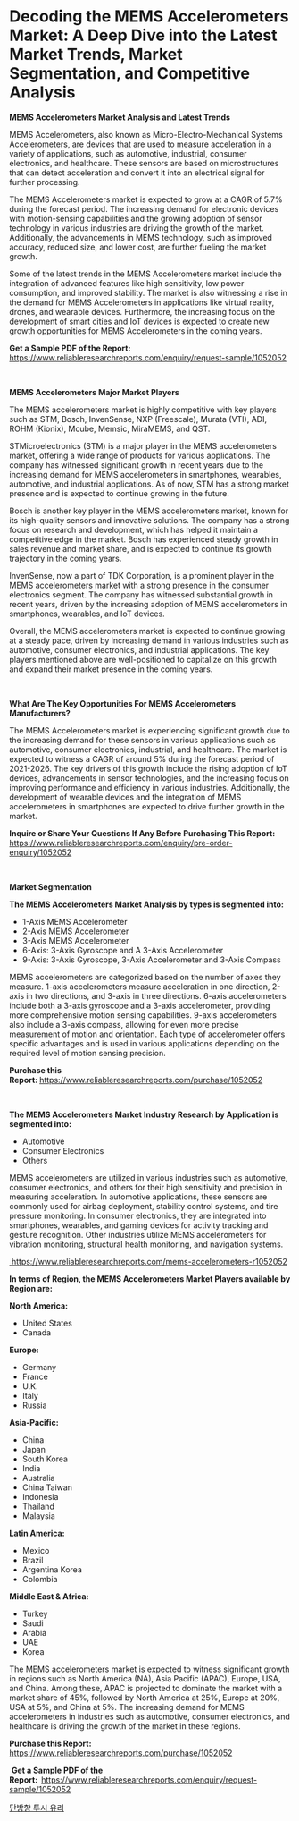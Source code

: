 <p><h1>Decoding the MEMS Accelerometers Market: A Deep Dive into the Latest Market Trends, Market Segmentation, and Competitive Analysis</h1></p><p><strong>MEMS Accelerometers Market Analysis and Latest Trends</strong></p>
<p><p>MEMS Accelerometers, also known as Micro-Electro-Mechanical Systems Accelerometers, are devices that are used to measure acceleration in a variety of applications, such as automotive, industrial, consumer electronics, and healthcare. These sensors are based on microstructures that can detect acceleration and convert it into an electrical signal for further processing.</p><p>The MEMS Accelerometers market is expected to grow at a CAGR of 5.7% during the forecast period. The increasing demand for electronic devices with motion-sensing capabilities and the growing adoption of sensor technology in various industries are driving the growth of the market. Additionally, the advancements in MEMS technology, such as improved accuracy, reduced size, and lower cost, are further fueling the market growth.</p><p>Some of the latest trends in the MEMS Accelerometers market include the integration of advanced features like high sensitivity, low power consumption, and improved stability. The market is also witnessing a rise in the demand for MEMS Accelerometers in applications like virtual reality, drones, and wearable devices. Furthermore, the increasing focus on the development of smart cities and IoT devices is expected to create new growth opportunities for MEMS Accelerometers in the coming years.</p></p>
<p><strong>Get a Sample PDF of the Report:&nbsp;</strong> <a href="https://www.reliableresearchreports.com/enquiry/request-sample/1052052">https://www.reliableresearchreports.com/enquiry/request-sample/1052052</a></p>
<p>&nbsp;</p>
<p><strong>MEMS Accelerometers Major Market Players</strong></p>
<p><p>The MEMS accelerometers market is highly competitive with key players such as STM, Bosch, InvenSense, NXP (Freescale), Murata (VTI), ADI, ROHM (Kionix), Mcube, Memsic, MiraMEMS, and QST. </p><p>STMicroelectronics (STM) is a major player in the MEMS accelerometers market, offering a wide range of products for various applications. The company has witnessed significant growth in recent years due to the increasing demand for MEMS accelerometers in smartphones, wearables, automotive, and industrial applications. As of now, STM has a strong market presence and is expected to continue growing in the future.</p><p>Bosch is another key player in the MEMS accelerometers market, known for its high-quality sensors and innovative solutions. The company has a strong focus on research and development, which has helped it maintain a competitive edge in the market. Bosch has experienced steady growth in sales revenue and market share, and is expected to continue its growth trajectory in the coming years.</p><p>InvenSense, now a part of TDK Corporation, is a prominent player in the MEMS accelerometers market with a strong presence in the consumer electronics segment. The company has witnessed substantial growth in recent years, driven by the increasing adoption of MEMS accelerometers in smartphones, wearables, and IoT devices. </p><p>Overall, the MEMS accelerometers market is expected to continue growing at a steady pace, driven by increasing demand in various industries such as automotive, consumer electronics, and industrial applications. The key players mentioned above are well-positioned to capitalize on this growth and expand their market presence in the coming years.</p></p>
<p>&nbsp;</p>
<p><strong>What Are The Key Opportunities For MEMS Accelerometers Manufacturers?</strong></p>
<p><p>The MEMS Accelerometers market is experiencing significant growth due to the increasing demand for these sensors in various applications such as automotive, consumer electronics, industrial, and healthcare. The market is expected to witness a CAGR of around 5% during the forecast period of 2021-2026. The key drivers of this growth include the rising adoption of IoT devices, advancements in sensor technologies, and the increasing focus on improving performance and efficiency in various industries. Additionally, the development of wearable devices and the integration of MEMS accelerometers in smartphones are expected to drive further growth in the market.</p></p>
<p><strong>Inquire or Share Your Questions If Any Before Purchasing This Report:</strong> <a href="https://www.reliableresearchreports.com/enquiry/pre-order-enquiry/1052052">https://www.reliableresearchreports.com/enquiry/pre-order-enquiry/1052052</a></p>
<p>&nbsp;</p>
<p><strong>Market Segmentation</strong></p>
<p><strong>The MEMS Accelerometers Market Analysis by types is segmented into:</strong></p>
<p><ul><li>1-Axis MEMS Accelerometer</li><li>2-Axis MEMS Accelerometer</li><li>3-Axis MEMS Accelerometer</li><li>6-Axis: 3-Axis Gyroscope and A 3-Axis Accelerometer</li><li>9-Axis: 3-Axis Gyroscope, 3-Axis Accelerometer and 3-Axis Compass</li></ul></p>
<p><p>MEMS accelerometers are categorized based on the number of axes they measure. 1-axis accelerometers measure acceleration in one direction, 2-axis in two directions, and 3-axis in three directions. 6-axis accelerometers include both a 3-axis gyroscope and a 3-axis accelerometer, providing more comprehensive motion sensing capabilities. 9-axis accelerometers also include a 3-axis compass, allowing for even more precise measurement of motion and orientation. Each type of accelerometer offers specific advantages and is used in various applications depending on the required level of motion sensing precision.</p></p>
<p><strong>Purchase this Report:&nbsp;</strong><a href="https://www.reliableresearchreports.com/purchase/1052052">https://www.reliableresearchreports.com/purchase/1052052</a></p>
<p>&nbsp;</p>
<p><strong>The MEMS Accelerometers Market Industry Research by Application is segmented into:</strong></p>
<p><ul><li>Automotive</li><li>Consumer Electronics</li><li>Others</li></ul></p>
<p><p>MEMS accelerometers are utilized in various industries such as automotive, consumer electronics, and others for their high sensitivity and precision in measuring acceleration. In automotive applications, these sensors are commonly used for airbag deployment, stability control systems, and tire pressure monitoring. In consumer electronics, they are integrated into smartphones, wearables, and gaming devices for activity tracking and gesture recognition. Other industries utilize MEMS accelerometers for vibration monitoring, structural health monitoring, and navigation systems.</p></p>
<p><a href="https://www.reliableresearchreports.com/mems-accelerometers-r1052052">&nbsp;https://www.reliableresearchreports.com/mems-accelerometers-r1052052</a></p>
<p><strong>In terms of Region, the MEMS Accelerometers Market Players available by Region are:</strong></p>
<p>
    <p> <strong> North America: </strong>
        <ul>
            <li>United States</li>
            <li>Canada</li>
        </ul>
        </p> 
    <p> <strong> Europe: </strong>
        <ul>
            <li>Germany</li>
            <li>France</li>
            <li>U.K.</li>
            <li>Italy</li>
            <li>Russia</li>
        </ul>
        </p> 
    <p> <strong> Asia-Pacific: </strong>
        <ul>
            <li>China</li>
            <li>Japan</li>
            <li>South Korea</li>
            <li>India</li>
            <li>Australia</li>
            <li>China Taiwan</li>
            <li>Indonesia</li>
            <li>Thailand</li>
            <li>Malaysia</li>
        </ul>
        </p> 
    <p> <strong> Latin America: </strong>
        <ul>
            <li>Mexico</li>
            <li>Brazil</li>
            <li>Argentina Korea</li>
            <li>Colombia</li>
        </ul>
        </p> 
    <p> <strong> Middle East & Africa: </strong>
        <ul>
            <li>Turkey</li>
            <li>Saudi</li>
            <li>Arabia</li>
            <li>UAE</li>
            <li>Korea</li>
        </ul>
    </p>
    </p>
<p><p>The MEMS accelerometers market is expected to witness significant growth in regions such as North America (NA), Asia Pacific (APAC), Europe, USA, and China. Among these, APAC is projected to dominate the market with a market share of 45%, followed by North America at 25%, Europe at 20%, USA at 5%, and China at 5%. The increasing demand for MEMS accelerometers in industries such as automotive, consumer electronics, and healthcare is driving the growth of the market in these regions.</p></p>
<p><strong>Purchase this Report: </strong><a href="https://www.reliableresearchreports.com/purchase/1052052">https://www.reliableresearchreports.com/purchase/1052052</a></p>
<p>&nbsp;<strong>Get a Sample PDF of the Report:&nbsp;&nbsp;</strong><a href="https://www.reliableresearchreports.com/enquiry/request-sample/1052052">https://www.reliableresearchreports.com/enquiry/request-sample/1052052</a></p>
<p><strong></strong></p>
<p><p><a href="https://github.com/garnett961902/Market-Research-Report-List-1/blob/main/5800400154698.md">단방향 투시 유리</a></p></p>